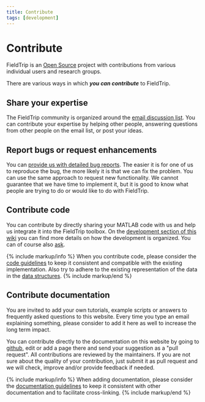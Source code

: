 ```yaml
---
title: Contribute
tags: [development]
---
```


# Contribute

FieldTrip is an [Open Source](http://www.opensource.org) project with contributions from various individual users and research groups.

There are various ways in which ***you can contribute*** to FieldTrip.

## Share your expertise

The FieldTrip community is organized around the [email discussion list](/discussion_list). You can contribute your expertise by helping other people, answering questions from other people on the email list, or post your ideas.

## Report bugs or request enhancements

You can [provide us with detailed bug reports](/bugzilla). The easier it is for one of us to reproduce the bug, the more likely it is that we can fix the problem. You can use the same approach to request new functionality. We cannot guarantee that we have time to implement it, but it is good to know what people are trying to do or would like to do with FieldTrip.

## Contribute code

You can contribute by directly sharing your MATLAB code with us and help us integrate it into the FieldTrip toolbox. On the [development section of this wiki](/development) you can find more details on how the development is organized. You can of course also [ask](/contact).

{% include markup/info %}
When you contribute code, please consider the [code guidelines](/development/guideline/code) to keep it consistent and compatible with the existing implementation. Also try to adhere to the existing representation of the data in the [data structures](/faq/how_are_the_various_data_structures_defined).
{% include markup/end %}

## Contribute documentation

You are invited to add your own tutorials, example scripts or answers to frequently asked questions to this website. Every time you type an email explaining something, please consider to add it here as well to increase the long term impact.

You can contribute directly to the documentation on this website by going to [github](https://github.com/fieldtrip/website), edit or add a page there and send your suggestion as a "pull request". All contributions are reviewed by the maintainers. If you are not sure about the quality of your contribution, just submit it as pull request and we will check, improve and/or provide feedback if needed.

{% include markup/info %}
When adding documentation, please consider the [documentation guidelines](/development/guideline/documentation) to keep it consistent with other documentation and to facilitate cross-linking.
{% include markup/end %}
